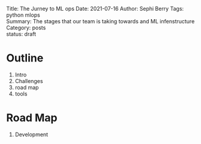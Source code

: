 Title: The Jurney to ML ops
Date: 2021-07-16
Author: Sephi Berry
Tags: python mlops  
Summary: The stages that our team is taking towards and ML infenstructure
Category: posts  
status: draft


# Outline 
1. Intro
2. Challenges
3. road map
4. tools


# Road Map
1. Development 
